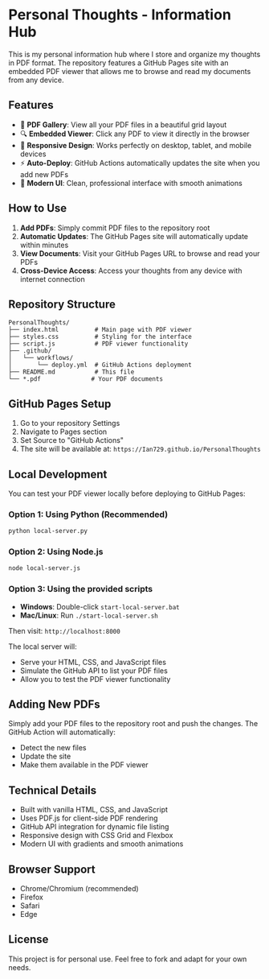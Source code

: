 # Personal Thoughts - Information Hub

This is my personal information hub where I store and organize my thoughts in PDF format. The repository features a GitHub Pages site with an embedded PDF viewer that allows me to browse and read my documents from any device.

## Features

- 📄 **PDF Gallery**: View all your PDF files in a beautiful grid layout
- 🔍 **Embedded Viewer**: Click any PDF to view it directly in the browser
- 📱 **Responsive Design**: Works perfectly on desktop, tablet, and mobile devices
- ⚡ **Auto-Deploy**: GitHub Actions automatically updates the site when you add new PDFs
- 🎨 **Modern UI**: Clean, professional interface with smooth animations

## How to Use

1. **Add PDFs**: Simply commit PDF files to the repository root
2. **Automatic Updates**: The GitHub Pages site will automatically update within minutes
3. **View Documents**: Visit your GitHub Pages URL to browse and read your PDFs
4. **Cross-Device Access**: Access your thoughts from any device with internet connection

## Repository Structure

```
PersonalThoughts/
├── index.html          # Main page with PDF viewer
├── styles.css          # Styling for the interface
├── script.js           # PDF viewer functionality
├── .github/
│   └── workflows/
│       └── deploy.yml  # GitHub Actions deployment
├── README.md           # This file
└── *.pdf              # Your PDF documents
```

## GitHub Pages Setup

1. Go to your repository Settings
2. Navigate to Pages section
3. Set Source to "GitHub Actions"
4. The site will be available at: `https://Ian729.github.io/PersonalThoughts`

## Local Development

You can test your PDF viewer locally before deploying to GitHub Pages:

### Option 1: Using Python (Recommended)
```bash
python local-server.py
```

### Option 2: Using Node.js
```bash
node local-server.js
```

### Option 3: Using the provided scripts
- **Windows**: Double-click `start-local-server.bat`
- **Mac/Linux**: Run `./start-local-server.sh`

Then visit: `http://localhost:8000`

The local server will:
- Serve your HTML, CSS, and JavaScript files
- Simulate the GitHub API to list your PDF files
- Allow you to test the PDF viewer functionality

## Adding New PDFs

Simply add your PDF files to the repository root and push the changes. The GitHub Action will automatically:
- Detect the new files
- Update the site
- Make them available in the PDF viewer

## Technical Details

- Built with vanilla HTML, CSS, and JavaScript
- Uses PDF.js for client-side PDF rendering
- GitHub API integration for dynamic file listing
- Responsive design with CSS Grid and Flexbox
- Modern UI with gradients and smooth animations

## Browser Support

- Chrome/Chromium (recommended)
- Firefox
- Safari
- Edge

## License

This project is for personal use. Feel free to fork and adapt for your own needs.
